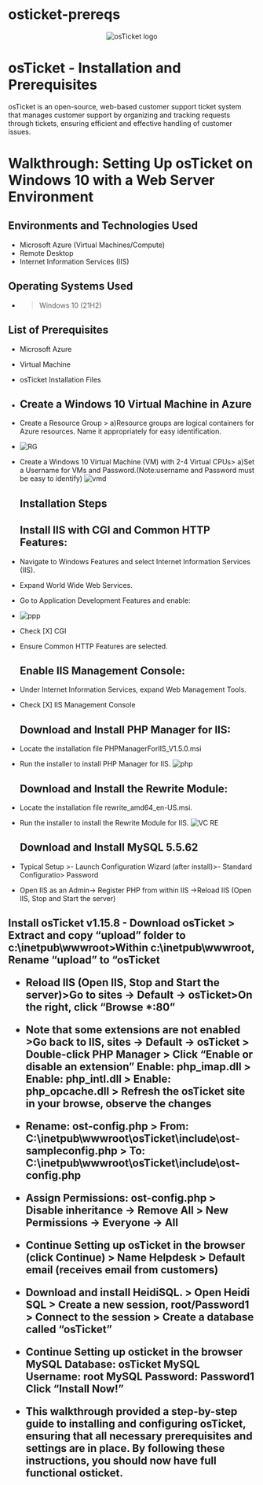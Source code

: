 # osticket-prereqs
<p align="center">
<img src="https://i.imgur.com/Clzj7Xs.png" alt="osTicket logo"/>
</p>

<h1>osTicket - Installation and Prerequisites</h1>
osTicket is an open-source, web-based customer support ticket system that manages customer support by organizing and tracking requests through tickets, ensuring efficient and effective handling of customer issues.

# Walkthrough: Setting Up osTicket on Windows 10 with a Web Server Environment

<h2>Environments and Technologies Used</h2>

- Microsoft Azure (Virtual Machines/Compute)
- Remote Desktop
- Internet Information Services (IIS)

<h2>Operating Systems Used </h2>

- >Windows 10</b> (21H2)

<h2>List of Prerequisites</h2>
 
- Microsoft Azure
- Virtual Machine
- osTicket Installation Files

- <h2>Create a Windows 10 Virtual Machine in Azure

- Create a Resource Group > a)Resource groups are logical containers for Azure resources. Name it appropriately for easy identification.
- ![RG](https://github.com/user-attachments/assets/92a84fa3-e6af-4d80-a950-0d95a68a4a63)
- Create a Windows 10 Virtual Machine (VM) with 2-4 Virtual CPUs> a)Set a Username for VMs and Password.(Note:username and Password must be easy to identify)
  ![vmd](https://github.com/user-attachments/assets/a5605635-959b-4add-8ac8-d5b3804b6c60)

  <h2>Installation Steps</h2>
  <h2>Install IIS with CGI and Common HTTP Features:
- Navigate to Windows Features and select Internet Information Services (IIS).
- Expand World Wide Web Services.
- Go to Application Development Features and enable:
- ![ppp](https://github.com/user-attachments/assets/dfe0c5db-2683-43ca-aefd-f477840bfdb9)
- Check [X] CGI
- Ensure Common HTTP Features are selected.
  <h2>Enable IIS Management Console:
- Under Internet Information Services, expand Web Management Tools.
- Check [X] IIS Management Console

  <h2> Download and Install PHP Manager for IIS:
- Locate the installation file PHPManagerForIIS_V1.5.0.msi
- Run the installer to install PHP Manager for IIS.
  ![php](https://github.com/user-attachments/assets/13c0b84d-aec1-416b-b865-8a9758ee11cf)

  <h2>Download and Install the Rewrite Module:
- Locate the installation file rewrite_amd64_en-US.msi.
- Run the installer to install the Rewrite Module for IIS.
  ![VC RE](https://github.com/user-attachments/assets/4ef04cbc-5168-4a39-bdc1-9889637bdd78)

  <h2>Download and Install MySQL 5.5.62 
 - Typical Setup >- Launch Configuration Wizard (after install)>- Standard Configuratio> Password
 - Open IIS as an Admin-> Register PHP from within IIS ->Reload IIS (Open IIS, Stop and Start the server)

  <h2>Install osTicket v1.15.8
- Download osTicket > Extract and copy “upload” folder to c:\inetpub\wwwroot>Within c:\inetpub\wwwroot, Rename “upload” to “osTicket

- Reload IIS (Open IIS, Stop and Start the server)>Go to sites -> Default -> osTicket>On the right, click “Browse *:80”

- Note that some extensions are not enabled  >Go back to IIS, sites -> Default -> osTicket > Double-click PHP Manager > Click “Enable or disable an extension”
 Enable: php_imap.dll > Enable: php_intl.dll > Enable: php_opcache.dll > Refresh the osTicket site in your browse, observe the changes

- Rename: ost-config.php > From: C:\inetpub\wwwroot\osTicket\include\ost-sampleconfig.php > To: C:\inetpub\wwwroot\osTicket\include\ost-config.php
-  Assign Permissions: ost-config.php > Disable inheritance -> Remove All > New Permissions -> Everyone -> All
- Continue Setting up osTicket in the browser (click Continue) > Name Helpdesk > Default email (receives email from customers)


- Download and install HeidiSQL. > Open Heidi SQL > Create a new session, root/Password1 > Connect to the session > Create a database called “osTicket”

- Continue Setting up osticket in the browser
  MySQL Database: osTicket
  MySQL Username: root
  MySQL Password: Password1
  Click “Install Now!”

- This walkthrough provided a step-by-step guide to installing and configuring osTicket, ensuring that all necessary prerequisites and settings are in place. By following these instructions, you should now have full functional osticket.













